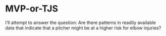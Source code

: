 # MVP-or-TJS
I’ll attempt to answer the question: Are there patterns in readily available data that indicate that a pitcher might be at a higher risk for elbow injuries?
